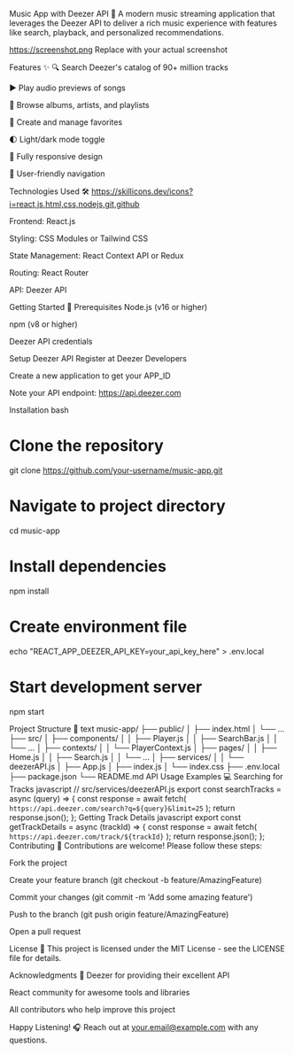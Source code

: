 Music App with Deezer API 🎵
A modern music streaming application that leverages the Deezer API to deliver a rich music experience with features like search, playback, and personalized recommendations.

https://screenshot.png Replace with your actual screenshot

Features ✨
🔍 Search Deezer's catalog of 90+ million tracks

▶️ Play audio previews of songs

📁 Browse albums, artists, and playlists

💖 Create and manage favorites

🌓 Light/dark mode toggle

📱 Fully responsive design

🧭 User-friendly navigation

Technologies Used 🛠️
https://skillicons.dev/icons?i=react,js,html,css,nodejs,git,github

Frontend: React.js

Styling: CSS Modules or Tailwind CSS

State Management: React Context API or Redux

Routing: React Router

API: Deezer API

Getting Started 🚀
Prerequisites
Node.js (v16 or higher)

npm (v8 or higher)

Deezer API credentials

Setup Deezer API
Register at Deezer Developers

Create a new application to get your APP_ID

Note your API endpoint: https://api.deezer.com

Installation
bash
# Clone the repository
git clone https://github.com/your-username/music-app.git

# Navigate to project directory
cd music-app

# Install dependencies
npm install

# Create environment file
echo "REACT_APP_DEEZER_API_KEY=your_api_key_here" > .env.local

# Start development server
npm start

Project Structure 📂
text
music-app/
├── public/
│   ├── index.html
│   └── ...
├── src/
│   ├── components/
│   │   ├── Player.js
│   │   ├── SearchBar.js
│   │   └── ...
│   ├── contexts/
│   │   └── PlayerContext.js
│   ├── pages/
│   │   ├── Home.js
│   │   ├── Search.js
│   │   └── ...
│   ├── services/
│   │   └── deezerAPI.js
│   ├── App.js
│   ├── index.js
│   └── index.css
├── .env.local
├── package.json
└── README.md
API Usage Examples 💻
Searching for Tracks
javascript
// src/services/deezerAPI.js
export const searchTracks = async (query) => {
  const response = await fetch(
    `https://api.deezer.com/search?q=${query}&limit=25`
  );
  return response.json();
};
Getting Track Details
javascript
export const getTrackDetails = async (trackId) => {
  const response = await fetch(
    `https://api.deezer.com/track/${trackId}`
  );
  return response.json();
};
Contributing 🤝
Contributions are welcome! Please follow these steps:

Fork the project

Create your feature branch (git checkout -b feature/AmazingFeature)

Commit your changes (git commit -m 'Add some amazing feature')

Push to the branch (git push origin feature/AmazingFeature)

Open a pull request

License 📄
This project is licensed under the MIT License - see the LICENSE file for details.

Acknowledgments 🙏
Deezer for providing their excellent API

React community for awesome tools and libraries

All contributors who help improve this project

Happy Listening! 🎧
Reach out at your.email@example.com with any questions.
